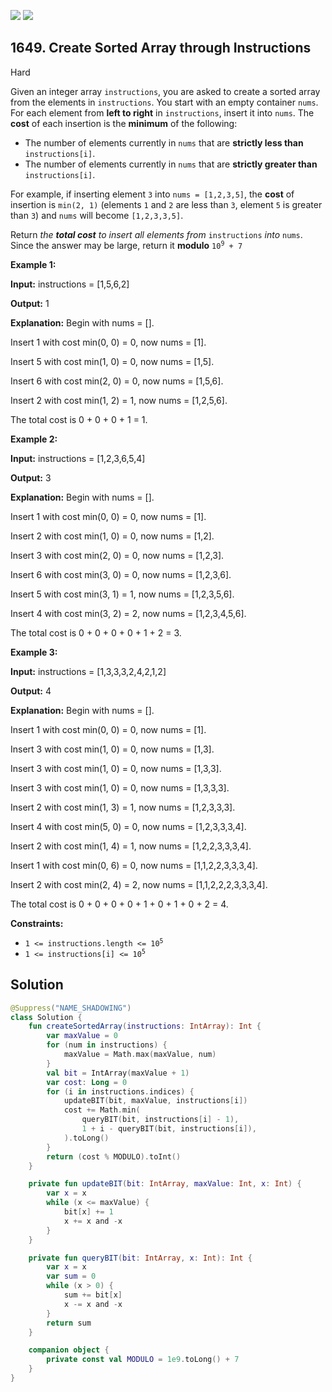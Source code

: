 [![](https://img.shields.io/github/stars/javadev/LeetCode-in-Kotlin?label=Stars&style=flat-square)](https://github.com/javadev/LeetCode-in-Kotlin)
[![](https://img.shields.io/github/forks/javadev/LeetCode-in-Kotlin?label=Fork%20me%20on%20GitHub%20&style=flat-square)](https://github.com/javadev/LeetCode-in-Kotlin/fork)

## 1649\. Create Sorted Array through Instructions

Hard

Given an integer array `instructions`, you are asked to create a sorted array from the elements in `instructions`. You start with an empty container `nums`. For each element from **left to right** in `instructions`, insert it into `nums`. The **cost** of each insertion is the **minimum** of the following:

*   The number of elements currently in `nums` that are **strictly less than** `instructions[i]`.
*   The number of elements currently in `nums` that are **strictly greater than** `instructions[i]`.

For example, if inserting element `3` into `nums = [1,2,3,5]`, the **cost** of insertion is `min(2, 1)` (elements `1` and `2` are less than `3`, element `5` is greater than `3`) and `nums` will become `[1,2,3,3,5]`.

Return _the **total cost** to insert all elements from_ `instructions` _into_ `nums`. Since the answer may be large, return it **modulo** <code>10<sup>9</sup> + 7</code>

**Example 1:**

**Input:** instructions = [1,5,6,2]

**Output:** 1

**Explanation:** Begin with nums = []. 

Insert 1 with cost min(0, 0) = 0, now nums = [1]. 

Insert 5 with cost min(1, 0) = 0, now nums = [1,5]. 

Insert 6 with cost min(2, 0) = 0, now nums = [1,5,6]. 

Insert 2 with cost min(1, 2) = 1, now nums = [1,2,5,6]. 

The total cost is 0 + 0 + 0 + 1 = 1.

**Example 2:**

**Input:** instructions = [1,2,3,6,5,4]

**Output:** 3

**Explanation:** Begin with nums = []. 

Insert 1 with cost min(0, 0) = 0, now nums = [1]. 

Insert 2 with cost min(1, 0) = 0, now nums = [1,2]. 

Insert 3 with cost min(2, 0) = 0, now nums = [1,2,3].

Insert 6 with cost min(3, 0) = 0, now nums = [1,2,3,6]. 

Insert 5 with cost min(3, 1) = 1, now nums = [1,2,3,5,6]. 

Insert 4 with cost min(3, 2) = 2, now nums = [1,2,3,4,5,6]. 

The total cost is 0 + 0 + 0 + 0 + 1 + 2 = 3.

**Example 3:**

**Input:** instructions = [1,3,3,3,2,4,2,1,2]

**Output:** 4

**Explanation:** Begin with nums = []. 

Insert 1 with cost min(0, 0) = 0, now nums = [1]. 

Insert 3 with cost min(1, 0) = 0, now nums = [1,3].

Insert 3 with cost min(1, 0) = 0, now nums = [1,3,3].

Insert 3 with cost min(1, 0) = 0, now nums = [1,3,3,3].

Insert 2 with cost min(1, 3) = 1, now nums = [1,2,3,3,3]. 

Insert 4 with cost min(5, 0) = 0, now nums = [1,2,3,3,3,4]. 

Insert 2 with cost min(1, 4) = 1, now nums = [1,2,2,3,3,3,4]. 

Insert 1 with cost min(0, 6) = 0, now nums = [1,1,2,2,3,3,3,4].

Insert 2 with cost min(2, 4) = 2, now nums = [1,1,2,2,2,3,3,3,4]. 

The total cost is 0 + 0 + 0 + 0 + 1 + 0 + 1 + 0 + 2 = 4.

**Constraints:**

*   <code>1 <= instructions.length <= 10<sup>5</sup></code>
*   <code>1 <= instructions[i] <= 10<sup>5</sup></code>

## Solution

```kotlin
@Suppress("NAME_SHADOWING")
class Solution {
    fun createSortedArray(instructions: IntArray): Int {
        var maxValue = 0
        for (num in instructions) {
            maxValue = Math.max(maxValue, num)
        }
        val bit = IntArray(maxValue + 1)
        var cost: Long = 0
        for (i in instructions.indices) {
            updateBIT(bit, maxValue, instructions[i])
            cost += Math.min(
                queryBIT(bit, instructions[i] - 1),
                1 + i - queryBIT(bit, instructions[i]),
            ).toLong()
        }
        return (cost % MODULO).toInt()
    }

    private fun updateBIT(bit: IntArray, maxValue: Int, x: Int) {
        var x = x
        while (x <= maxValue) {
            bit[x] += 1
            x += x and -x
        }
    }

    private fun queryBIT(bit: IntArray, x: Int): Int {
        var x = x
        var sum = 0
        while (x > 0) {
            sum += bit[x]
            x -= x and -x
        }
        return sum
    }

    companion object {
        private const val MODULO = 1e9.toLong() + 7
    }
}
```